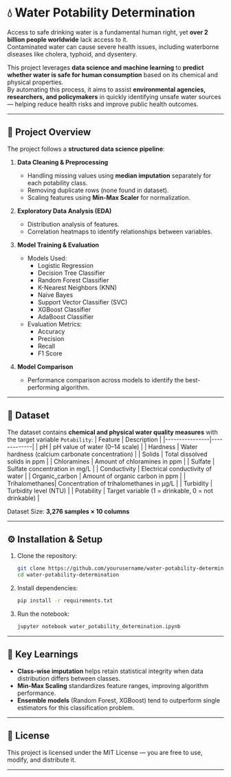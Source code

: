 # 💧 Water Potability Determination

Access to safe drinking water is a fundamental human right, yet **over 2 billion people worldwide** lack access to it.  
Contaminated water can cause severe health issues, including waterborne diseases like cholera, typhoid, and dysentery.  

This project leverages **data science and machine learning** to **predict whether water is safe for human consumption** based on its chemical and physical properties.  
By automating this process, it aims to assist **environmental agencies, researchers, and policymakers** in quickly identifying unsafe water sources — helping reduce health risks and improve public health outcomes.

---

## 📌 Project Overview
The project follows a **structured data science pipeline**:
1. **Data Cleaning & Preprocessing**  
   - Handling missing values using **median imputation** separately for each potability class.  
   - Removing duplicate rows (none found in dataset).  
   - Scaling features using **Min-Max Scaler** for normalization.
   
2. **Exploratory Data Analysis (EDA)**  
   - Distribution analysis of features.  
   - Correlation heatmaps to identify relationships between variables.  

3. **Model Training & Evaluation**  
   - Models Used:
     - Logistic Regression
     - Decision Tree Classifier
     - Random Forest Classifier
     - K-Nearest Neighbors (KNN)
     - Naive Bayes
     - Support Vector Classifier (SVC)
     - XGBoost Classifier
     - AdaBoost Classifier
   - Evaluation Metrics:
     - Accuracy
     - Precision
     - Recall
     - F1 Score

4. **Model Comparison**  
   - Performance comparison across models to identify the best-performing algorithm.

---

## 📂 Dataset
The dataset contains **chemical and physical water quality measures** with the target variable `Potability`:
| Feature        | Description |
|----------------|-------------|
| pH             | pH value of water (0–14 scale) |
| Hardness       | Water hardness (calcium carbonate concentration) |
| Solids         | Total dissolved solids in ppm |
| Chloramines    | Amount of chloramines in ppm |
| Sulfate        | Sulfate concentration in mg/L |
| Conductivity   | Electrical conductivity of water |
| Organic_carbon | Amount of organic carbon in ppm |
| Trihalomethanes| Concentration of trihalomethanes in μg/L |
| Turbidity      | Turbidity level (NTU) |
| Potability     | Target variable (1 = drinkable, 0 = not drinkable) |

Dataset Size: **3,276 samples × 10 columns**

---

## ⚙️ Installation & Setup
1. Clone the repository:
   ```bash
   git clone https://github.com/yourusername/water-potability-determination.git
   cd water-potability-determination
   ```

2. Install dependencies:
   ```bash
   pip install -r requirements.txt
   ```

3. Run the notebook:
   ```bash
   jupyter notebook water_potability_determination.ipynb
   ```


---

## 📌 Key Learnings
- **Class-wise imputation** helps retain statistical integrity when data distribution differs between classes.
- **Min-Max Scaling** standardizes feature ranges, improving algorithm performance.
- **Ensemble models** (Random Forest, XGBoost) tend to outperform single estimators for this classification problem.

---

## 📜 License
This project is licensed under the MIT License — you are free to use, modify, and distribute it.

---

